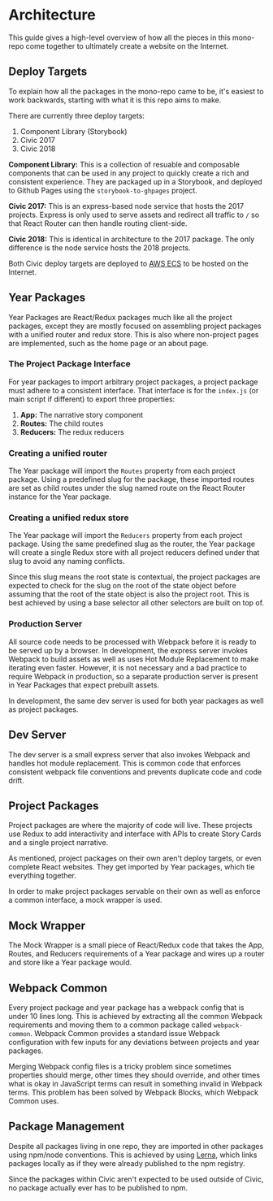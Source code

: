 # Architecture

This guide gives a high-level overview of how all the pieces in this mono-repo come together to
ultimately create a website on the Internet.

## Deploy Targets

To explain how all the packages in the mono-repo came to be, it's easiest to work backwards,
starting with what it is this repo aims to make.

There are currently three deploy targets:

1. Component Library (Storybook)
2. Civic 2017
3. Civic 2018

**Component Library:** This is a collection of resuable and composable components that can be used in
any project to quickly create a rich and consistent experience. They are packaged up in a Storybook,
and deployed to Github Pages using the `storybook-to-ghpages` project.

**Civic 2017:** This is an express-based node service that hosts the 2017 projects. Express is only used to
serve assets and redirect all traffic to `/` so that React Router can then handle routing client-side.

**Civic 2018:** This is identical in architecture to the 2017 package. The only difference is the node service
hosts the 2018 projects.

Both Civic deploy targets are deployed to [AWS ECS](https://aws.amazon.com/ecs/) to be hosted on the Internet.

## Year Packages

Year Packages are React/Redux packages much like all the project packages, except they are mostly focused on
assembling project packages with a unified router and redux store. This is also where non-project pages are
implemented, such as the home page or an about page.

### The Project Package Interface

For year packages to import arbitrary project packages, a project package must adhere to a consistent interface.
That interface is for the `index.js` (or main script if different) to export three properties:

1. **App:** The narrative story component
2. **Routes:** The child routes
3. **Reducers:** The redux reducers

### Creating a unified router

The Year package will import the `Routes` property from each project package. Using a predefined slug for
the package, these imported routes are set as child routes under the slug named route on the React Router
instance for the Year package.

### Creating a unified redux store

The Year package will import the `Reducers` property from each project package. Using the same predefined
slug as the router, the Year package will create a single Redux store with all project reducers defined under
that slug to avoid any naming conflicts.

Since this slug means the root state is contextual, the project packages are expected to check for the slug
on the root of the state object before assuming that the root of the state object is also the project root.
This is best achieved by using a base selector all other selectors are built on top of.

### Production Server

All source code needs to be processed with Webpack before it is ready to be served up by a browser. In development,
the express server invokes Webpack to build assets as well as uses Hot Module Replacement to make iterating
even faster. However, it is not necessary and a bad practice to require Webpack in production, so a separate
production server is present in Year Packages that expect prebuilt assets.

In development, the same dev server is used for both year packages as well as project packages.

## Dev Server

The dev server is a small express server that also invokes Webpack and handles hot module replacement. This is common
code that enforces consistent webpack file conventions and prevents duplicate code and code drift.

## Project Packages

Project packages are where the majority of code will live. These projects use Redux to add interactivity and interface
with APIs to create Story Cards and a single project narrative.

As mentioned, project packages on their own aren't deploy targets, or even complete React websites. They get imported
by Year packages, which tie everything together.

In order to make project packages servable on their own as well as enforce a common interface, a mock wrapper is used.

## Mock Wrapper

The Mock Wrapper is a small piece of React/Redux code that takes the App, Routes, and Reducers requirements of a Year
package and wires up a router and store like a Year package would.

## Webpack Common

Every project package and year package has a webpack config that is under 10 lines long. This is achieved by extracting
all the common Webpack requirements and moving them to a common package called `webpack-common`. Webpack Common provides
a standard issue Webpack configuration with few inputs for any deviations between projects and year packages.

Merging Webpack config files is a tricky problem since sometimes properties should merge, other times they should override,
and other times what is okay in JavaScript terms can result in something invalid in Webpack terms. This problem has been
solved by Webpack Blocks, which Webpack Common uses.

## Package Management

Despite all packages living in one repo, they are imported in other packages using npm/node conventions. This is achieved
by using [Lerna](https://lernajs.io/), which links packages locally as if they were already published to the npm registry.

Since the packages within Civic aren't expected to be used outside of Civic, no package actually ever has to be published
to npm.
